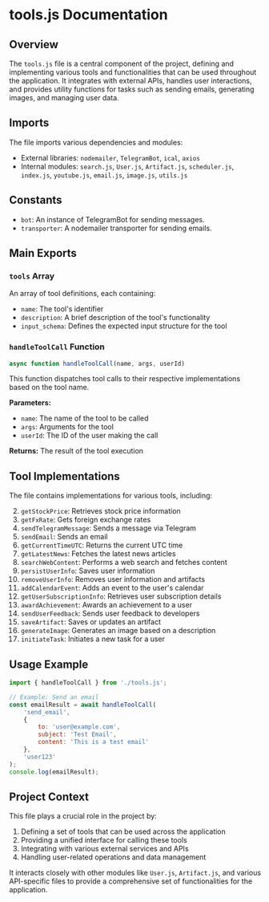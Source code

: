 # tools.js Documentation

## Overview

The `tools.js` file is a central component of the project, defining and implementing various tools
and functionalities that can be used throughout the application. It integrates with external APIs,
handles user interactions, and provides utility functions for tasks such as sending emails,
generating images, and managing user data.

## Imports

The file imports various dependencies and modules:

-   External libraries: `nodemailer`, `TelegramBot`, `ical`, `axios`
-   Internal modules: `search.js`, `User.js`, `Artifact.js`, `scheduler.js`, `index.js`,
    `youtube.js`, `email.js`, `image.js`, `utils.js`

## Constants

-   `bot`: An instance of TelegramBot for sending messages.
-   `transporter`: A nodemailer transporter for sending emails.

## Main Exports

### `tools` Array

An array of tool definitions, each containing:

-   `name`: The tool's identifier
-   `description`: A brief description of the tool's functionality
-   `input_schema`: Defines the expected input structure for the tool

### `handleToolCall` Function

```javascript
async function handleToolCall(name, args, userId)
```

This function dispatches tool calls to their respective implementations based on the tool name.

**Parameters:**

-   `name`: The name of the tool to be called
-   `args`: Arguments for the tool
-   `userId`: The ID of the user making the call

**Returns:** The result of the tool execution

## Tool Implementations

The file contains implementations for various tools, including:

2. `getStockPrice`: Retrieves stock price information
3. `getFxRate`: Gets foreign exchange rates
4. `sendTelegramMessage`: Sends a message via Telegram
5. `sendEmail`: Sends an email
6. `getCurrentTimeUTC`: Returns the current UTC time
7. `getLatestNews`: Fetches the latest news articles
8. `searchWebContent`: Performs a web search and fetches content
9. `persistUserInfo`: Saves user information
10. `removeUserInfo`: Removes user information and artifacts
11. `addCalendarEvent`: Adds an event to the user's calendar
12. `getUserSubscriptionInfo`: Retrieves user subscription details
13. `awardAchievement`: Awards an achievement to a user
14. `sendUserFeedback`: Sends user feedback to developers
15. `saveArtifact`: Saves or updates an artifact
16. `generateImage`: Generates an image based on a description
17. `initiateTask`: Initiates a new task for a user

## Usage Example

```javascript
import { handleToolCall } from './tools.js';

// Example: Send an email
const emailResult = await handleToolCall(
    'send_email',
    {
        to: 'user@example.com',
        subject: 'Test Email',
        content: 'This is a test email'
    },
    'user123'
);
console.log(emailResult);
```

## Project Context

This file plays a crucial role in the project by:

1. Defining a set of tools that can be used across the application
2. Providing a unified interface for calling these tools
3. Integrating with various external services and APIs
4. Handling user-related operations and data management

It interacts closely with other modules like `User.js`, `Artifact.js`, and various API-specific
files to provide a comprehensive set of functionalities for the application.
